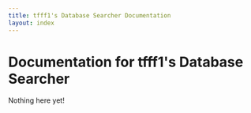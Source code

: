 ```yaml
---
title: tfff1's Database Searcher Documentation
layout: index
---
```


# Documentation for tfff1's Database Searcher

Nothing here yet!